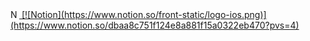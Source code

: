 <a href="https://www.notion.so/your-notion-page">
  <img src="https://www.notion.so/front-static/logo-ios.png" alt="Notion" style="width:1em;height:1em;">
  [![Notion](https://www.notion.so/front-static/logo-ios.png)](https://www.notion.so/dbaa8c751f124e8a881f15a0322eb470?pvs=4)
</a>

